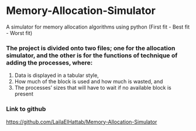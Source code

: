 # Memory-Allocation-Simulator
A simulator for memory allocation algorithms using python (First fit - Best fit - Worst fit)

### The project is divided onto two files; one for the allocation simulator, and the other is for the functions of technique of adding the processes, where:
1. Data is displayed in a tabular style,
2. How much of the block is used and how much is wasted, and
3. The processes’ sizes that will have to wait if no available block is present

### Link to github
https://github.com/LailaElHattab/Memory-Allocation-Simulator
